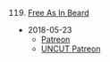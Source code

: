 119. [Free As In Beard](https://linuxgamecast.com/2018/05/lwdw-119-free-as-in-beard/)
   * 2018-05-23
      * [Patreon](https://www.patreon.com/posts/linux-weekly-119-18991546)
      * [UNCUT Patreon](?)
